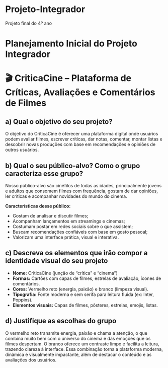 # Projeto-Integrador
Projeto final do 4º ano

# Planejamento Inicial do Projeto Integrador

# 🎬 CriticaCine – Plataforma de Críticas, Avaliações e Comentários de Filmes

## a) Qual o objetivo do seu projeto?

O objetivo do CriticaCine é oferecer uma plataforma digital onde usuários podem avaliar filmes, escrever críticas, dar notas, comentar, montar listas e descobrir novas produções com base em recomendações e opiniões de outros usuários.

## b) Qual o seu público-alvo? Como o grupo caracteriza esse grupo?

Nosso público-alvo são cinéfilos de todas as idades, principalmente jovens e adultos que consomem filmes com frequência, gostam de dar opiniões, ler críticas e acompanhar novidades do mundo do cinema.

**Características desse público:**
- Gostam de analisar e discutir filmes;
- Acompanham lançamentos em streamings e cinemas;
- Costumam postar em redes sociais sobre o que assistem;
- Buscam recomendações confiáveis com base em gosto pessoal;
- Valorizam uma interface prática, visual e interativa.

## c) Descreva os elementos que irão compor a identidade visual do seu projeto

- **Nome:** CriticaCine (junção de “crítica” e “cinema”)
- **Formas:** Cartões com capas de filmes, estrelas de avaliação, ícones de comentários.
- **Cores:** Vermelho reto (energia, paixão) e branco (limpeza visual).
- **Tipografia:** Fonte moderna e sem serifa para leitura fluida (ex: Inter, Poppins).
- **Elementos visuais:** Capas de filmes, pôsteres, estrelas, emojis, listas.

## d) Justifique as escolhas do grupo

O vermelho reto transmite energia, paixão e chama a atenção, o que combina muito bem com o universo do cinema e das emoções que os filmes despertam. O branco oferece um contraste limpo e facilita a leitura, trazendo clareza à interface. Essa combinação torna a plataforma moderna, dinâmica e visualmente impactante, além de destacar o conteúdo e as avaliações dos usuários.
